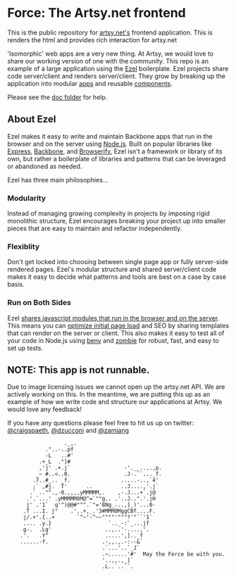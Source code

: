 # Force: The Artsy.net frontend

This is the public repository for [artsy.net's](https://artsy.net) frontend application. This is renders the html and provides rich interaction for artsy.net

 'Isomorphic' web apps are a very new thing. At Artsy, we would love to share our working version of one with the community. This repo is an example of a large application using the [Ezel](https://github.com/artsy/ezel) boilerplate. Ezel projects share code server/client and renders server/client. They grow by breaking up the application into modular [apps](https://github.com/artsy/force-public/tree/master/apps) and reusable [components](https://github.com/artsy/force-public/tree/master/components).

Please see the [doc folder](https://github.com/artsy/force-public/tree/master/doc) for help.

## About Ezel

Ezel makes it easy to write and maintain Backbone apps that run in the browser and on the server using [Node.js](http://nodejs.org/). Built on popular libraries like [Express](http://expressjs.com/), [Backbone](http://backbonejs.org/), and [Browserify](http://browserify.org/), Ezel isn't a framework or library of its own, but rather a boilerplate of libraries and patterns that can be leveraged or abandoned as needed.

Ezel has three main philosophies...

### Modularity

Instead of managing growing complexity in projects by imposing rigid monolithic structure, Ezel encourages breaking your project up into smaller pieces that are easy to maintain and refactor independently.

### Flexiblity

Don't get locked into choosing between single page app or fully server-side rendered pages. Ezel's modular structure and shared server/client code makes it easy to decide what patterns and tools are best on a case by case basis.

### Run on Both Sides

Ezel [shares javascript modules that run in the browser and on the server](http://nerds.airbnb.com/isomorphic-javascript-future-web-apps/). This means you can [optimize initial page load](https://blog.twitter.com/2012/improving-performance-twittercom) and SEO by sharing templates that can render on the server or client. This also makes it easy to test all of your code in Node.js using [benv](http://github.com/artsy/benv) and [zombie](http://zombie.labnotes.org/) for robust, fast, and easy to set up tests.

## NOTE: This app is not runnable. 

Due to image licensing issues we cannot open up the artsy.net API. We are actively working on this. In the meantime, we are putting this up as an example of how we write code and structure our applications at Artsy. We would love any feedback!

If you have any questions please feel free to hit us up on twitter: [@craigspaeth](https://twitter.com/craigspaeth), [@dzucconi](https://twitter.com/dzucconi) and [@zamiang](https://twitter.com/zamiang)

````
                  ._,.
            ."..-..pf
            -L   ..#'
          .+_L  ."]#
          ,'j' .+.j`                 -'.__..,.,p.
         _~ #..<..0.                 .J-.``..._f.
        .7..#_.. _f.                .....-..,`4'
        ;` ,#j.  T'      ..         ..J....,'.j`
       .` .."^.,-0.,,,,yMMMMM,.    ,-.J...+`.j@
      .'.`...' .yMMMMM0M@^=`""g.. .'..J..".'.jH
      j' .'1`  q'^)@@#"^".`"='BNg_...,]_)'...0-
     .T ...I. j"    .'..+,_.'3#MMM0MggCBf....F.
     j/.+'.{..+       `^~'-^~~""""'"""?'"``'1`
     .... .y.}                  `.._-:`_...jf
     g-.  .Lg'                 ..,..'-....,'.
    .'.   .Y^                  .....',].._f
    ......-f.                 .-,,.,.-:--&`
                              .`...'..`_J`
                              .~......'#'  May the Force be with you.
                              '..,,.,_]`
                              .L..`..``.
````
